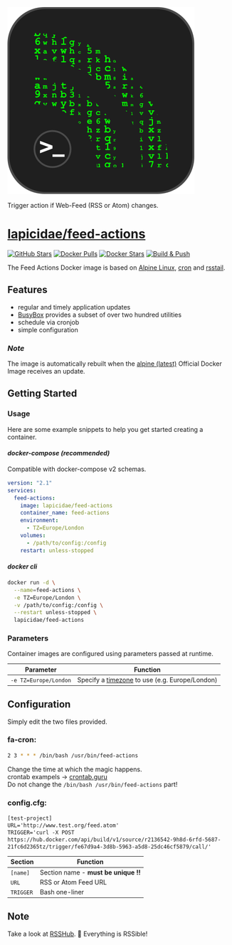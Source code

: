 [![feed-actions](feed-actions-logo.svg)](https://github.com/lapicidae/feed-actions)

Trigger action if Web-Feed (RSS or Atom) changes.


# [lapicidae/feed-actions](https://github.com/lapicidae/feed-actions)

[![GitHub Stars](https://img.shields.io/github/stars/lapicidae/feed-actions.svg?color=3c0e7b&labelColor=555555&logoColor=ffffff&style=for-the-badge&logo=github)](https://github.com/lapicidae/feed-actions)
[![Docker Pulls](https://img.shields.io/docker/pulls/lapicidae/feed-actions.svg?color=3c0e7b&labelColor=555555&logoColor=ffffff&style=for-the-badge&label=pulls&logo=docker)](https://hub.docker.com/r/lapicidae/feed-actions)
[![Docker Stars](https://img.shields.io/docker/stars/lapicidae/feed-actions.svg?color=3c0e7b&labelColor=555555&logoColor=ffffff&style=for-the-badge&label=stars&logo=docker)](https://hub.docker.com/r/lapicidae/feed-actions)
[![Build & Push](https://img.shields.io/github/workflow/status/lapicidae/feed-actions/Docker%20Build%20&%20Push?label=Build%20%26%20Push&labelColor=555555&logoColor=ffffff&style=for-the-badge&logo=github)](https://github.com/lapicidae/feed-actions/actions/workflows/docker.yml)


The Feed Actions Docker image is based on [Alpine Linux](https://alpinelinux.org/), [cron](https://en.wikipedia.org/wiki/Cron) and [rsstail](https://github.com/oldlaptop/rsstail).


## Features

* regular and timely application updates
* [BusyBox](https://www.busybox.net/) provides a subset of over two hundred utilities
* schedule via cronjob
* simple configuration

### *Note*
The image is automatically rebuilt when the [alpine (latest)](https://hub.docker.com/_/alpine) Official Docker Image receives an update.


## Getting Started

### Usage
Here are some example snippets to help you get started creating a container.

#### *docker-compose (recommended)*

Compatible with docker-compose v2 schemas.
```yaml
version: "2.1"
services:
  feed-actions:
    image: lapicidae/feed-actions
    container_name: feed-actions
    environment:
      - TZ=Europe/London
    volumes:
      - /path/to/config:/config
    restart: unless-stopped
```

#### *docker cli*

```bash
docker run -d \
  --name=feed-actions \
  -e TZ=Europe/London \
  -v /path/to/config:/config \
  --restart unless-stopped \
  lapicidae/feed-actions
```

### Parameters

Container images are configured using parameters passed at runtime.

| Parameter | Function |
|-----|-----|
| `-e TZ=Europe/London` | Specify a [timezone](https://en.wikipedia.org/wiki/List_of_tz_database_time_zones#List) to use (e.g. Europe/London) |


## Configuration
Simply edit the two files provided.

### fa-cron:
```bash
2 3 * * * /bin/bash /usr/bin/feed-actions
```
Change the time at which the magic happens.  
crontab exampels -> [crontab.guru](https://crontab.guru)  
Do not change the `/bin/bash /usr/bin/feed-actions` part!

### config.cfg:

```dosini
[test-project]
URL='http://www.test.org/feed.atom'
TRIGGER='curl -X POST https://hub.docker.com/api/build/v1/source/r2136542-9h8d-6rfd-5687-21fc6d2365tz/trigger/fe67d9a4-3d8b-5963-a5d8-25dc46cf5879/call/'
```
| Section | Function |
|-----|-----|
| `[name]` | Section name - **must be unique !!** |
| `URL` | RSS or Atom Feed URL |
| `TRIGGER` | Bash one-liner |


## Note
Take a look at [RSSHub](https://docs.rsshub.app/en/). 🍰 Everything is RSSible!


